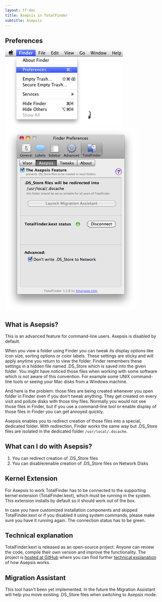 ```yaml
---
layout: tf-doc
title: Asepsis in TotalFinder
subtitle: Asepsis
---
```


<div class="doc-side">
    <div class="doc-side-inner">
        <h2>Preferences</h2>
        <img src="/images/preferences-menu.png" class="doc-pref-menu">
        <img src="/images/pref-asepsis.png" class="doc-pref">
    </div>
</div>

## What is Asepsis?

This is an advanced feature for command-line users. Asepsis is disabled by default.

When you view a folder using Finder you can tweak its display options like icon size, sorting options or color labels. These settings are sticky and will apply anytime you return to view the folder. Finder remembers these settings in a hidden file named .DS_Store which is saved into the given folder. You might have noticed those files when working with some software which is not aware of this convention. For example some UNIX command-line tools or seeing your Mac disks from a Windows machine.

And here is the problem: those files are being created whenever you open folder in Finder even if you don't tweak anything. They get created on every visit and pollute disks with those tiny files. Normally you would not see those files in Finder, but if you use a command-line tool or enable display of those files in Finder you can get annoyed quickly.

Asepsis enables you to redirect creation of those files into a special, dedicated folder. With redirection, Finder works the same way but .DS_Store files are isolated in the dedicated folder `/usr/local/.dscache`.

## What can I do with Asepsis?

1. You can redirect creation of .DS_Store files
2. You can disable/enable creation of .DS_Store files on Network Disks

## Kernel Extension

For Asepsis to work TotalFinder has to be connected to the supporting kernel extension (TotalFinder.kext), which must be running in the system. This extension installs by default so it should work out of the box.

In case you have customized installation components and skipped TotalFinder.kext or if you disabled it using system commands, please make sure you have it running again. The connection status has to be green.

## Technical explanation

TotalFinder.kext is released as an open-source project. Anyone can review the code, compile their own version and improve the functionality. The project is [hosted at GitHub](http://github.com/binaryage/totalfinder-kext) where you can find further [technical explanation](http://github.com/binaryage/totalfinder-kext) of how Asepsis works. 

## Migration Assistant

This tool hasn't been yet implemented. In the future the Migration Assistant will help you move existing .DS_Store files when switching to Asepsis mode.